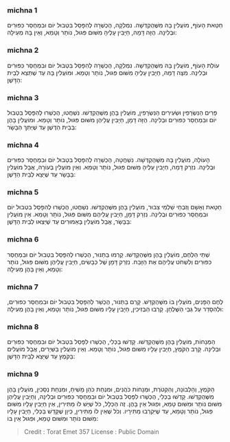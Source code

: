 
### michna 1
חַטַּאת הָעוֹף, מוֹעֲלִין בָּהּ מִשֶּׁהֻקְדְּשָׁה. נִמְלְקָה, הֻכְשְׁרָה לְהִפָּסֵל בִּטְבוּל יוֹם וּבִמְחֻסַּר כִּפּוּרִים וּבְלִינָה. הֻזָּה דָמָהּ, חַיָּבִין עָלֶיהָ מִשּׁוּם פִּגּוּל, נוֹתָר וְטָמֵא, וְאֵין בָּהּ מְעִילָה: 

### michna 2
עוֹלַת הָעוֹף, מוֹעֲלִין בָּהּ מִשֶּׁהֻקְדְּשָׁה. נִמְלְקָה, הֻכְשְׁרָה לְהִפָּסֵל בִּטְבוּל יוֹם וּבִמְחֻסַּר כִּפּוּרִים וּבְלִינָה. מִצָּה דָמָהּ, חַיָּבִין עָלֶיהָ מִשּׁוּם פִּגּוּל, נוֹתָר וְטָמֵא. וּמוֹעֲלִין בָּהּ עַד שֶׁתֵּצֵא לְבֵית הַדָּשֶׁן: 

### michna 3
פָּרִים הַנִּשְׂרָפִין וּשְׂעִירִים הַנִּשְׂרָפִין, מוֹעֲלִין בָּהֶן מִשֶּׁהֻקְדְּשׁוּ. נִשְׁחֲטוּ, הֻכְשְׁרוּ לְהִפָּסֵל בִּטְבוּל יוֹם וּבִמְחֻסַּר כִּפּוּרִים וּבְלִינָה. הֻזָּה דָמָן, חַיָּבִין עֲלֵיהֶן מִשּׁוּם פִּגּוּל, נוֹתָר וְטָמֵא. וּמוֹעֲלִין בָּהֶן בְּבֵית הַדֶּשֶׁן עַד שֶׁיֻּתַּךְ הַבָּשָׂר: 

### michna 4
הָעוֹלָה, מוֹעֲלִין בָּהּ מִשֶּׁהֻקְדְּשָׁה. נִשְׁחֲטָה, הֻכְשְׁרָה לְהִפָּסֵל בִּטְבוּל יוֹם וּבִמְחֻסַּר כִּפּוּרִים וּבְלִינָה. נִזְרַק דָּמָהּ, חַיָּבִין עָלֶיהָ מִשּׁוּם פִּגּוּל, נוֹתָר וְטָמֵא. וְאֵין מוֹעֲלִין בְּעוֹרָהּ, אֲבָל מוֹעֲלִין בַּבָּשָׂר עַד שֶׁיֵּצֵא לְבֵית הַדָּשֶׁן: 

### michna 5
חַטָּאת וְאָשָׁם וְזִבְחֵי שַׁלְמֵי צִבּוּר, מוֹעֲלִין בָּהֶן מִשֶּׁהֻקְדְּשׁוּ. נִשְׁחֲטוּ, הֻכְשְׁרוּ לְהִפָּסֵל בִּטְבוּל יוֹם וּבִמְחֻסַּר כִּפּוּרִים וּבְלִינָה. נִזְרַק דָּמָן, חַיָּבִין עֲלֵיהֶם מִשּׁוּם פִּגּוּל, נוֹתָר וְטָמֵא. אֵין מוֹעֲלִין בַּבָּשָׂר, אֲבָל מוֹעֲלִין בָּאֵמוּרִים עַד שֶׁיֵּצְאוּ לְבֵית הַדָּשֶׁן: 

### michna 6
שְׁתֵּי הַלֶּחֶם, מוֹעֲלִין בָּהֶן מִשֶּׁהֻקְדְּשׁוּ. קָרְמוּ בַתַּנּוּר, הֻכְשְׁרוּ לְהִפָּסֵל בִּטְבוּל יוֹם וּבִמְחֻסַּר כִּפּוּרִים וְלִשְׁחֹט עֲלֵיהֶם אֶת הַזָּבַח. נִזְרַק דָּמָן שֶׁל כְּבָשִׂים, חַיָּבִין עֲלֵיהֶן מִשּׁוּם פִּגּוּל, נוֹתָר וְטָמֵא, וְאֵין בָּהֶן מְעִילָה: 

### michna 7
לֶחֶם הַפָּנִים, מוֹעֲלִין בּוֹ מִשֶּׁהֻקְדַּשׁ. קָרַם בַּתַּנּוּר, הֻכְשַׁר לְהִפָּסֵל בִּטְבוּל יוֹם וּבִמְחֻסַּר כִּפּוּרִים, וּלְהִסָּדֵר עַל גַּבֵּי הַשֻּׁלְחָן. קָרְבוּ הַבְּזִיכִין, חַיָּבִין עָלָיו מִשּׁוּם פִּגּוּל, נוֹתָר וְטָמֵא, וְאֵין בָּהֶן מְעִילָה: 

### michna 8
הַמְּנָחוֹת, מוֹעֲלִין בָּהֶן מִשֶּׁהֻקְדְּשׁוּ. קָדְשׁוּ בַכְּלִי, הֻכְשְׁרוּ לִפָּסֵל בִּטְבוּל יוֹם וּבִמְחֻסַּר כִּפּוּרִים וּבְלִינָה. קָרַב הַקֹּמֶץ, חַיָּבִין עָלָיו מִשּׁוּם פִּגּוּל, נוֹתָר וְטָמֵא. וְאֵין מוֹעֲלִין בַּשְּׁיָרִים, אֲבָל מוֹעֲלִים בַּקֹּמֶץ עַד שֶׁיֵּצֵא לְבֵית הַדָּשֶׁן: 

### michna 9
הַקֹּמֶץ, וְהַלְּבוֹנָה, וְהַקְּטֹרֶת, וּמְנָחוֹת כֹּהֲנִים, וּמִנְחַת כֹּהֵן מָשִׁיחַ, וּמִנְחַת נְסָכִין, מוֹעֲלִין בָּהֶן מִשֶּׁהֻקְדְּשׁוּ. קָדְשׁוּ בַכְּלִי, הֻכְשְׁרוּ לִפָּסֵל בִּטְבוּל יוֹם וּבִמְחֻסַּר כִּפּוּרִים וּבְלִינָה, וְחַיָּבִין עֲלֵיהֶן מִשּׁוּם נוֹתָר וּמִשּׁוּם טָמֵא, וּפִגּוּל אֵין בָּהֶן. זֶה הַכְּלָל, כֹּל שֶׁיֶּשׁ לוֹ מַתִּירִין, אֵין חַיָּבִין עָלָיו מִשּׁוּם פִּגּוּל, נוֹתָר וְטָמֵא, עַד שֶׁיִּקְרְבוּ מַתִּירָיו. וְכֹל שֶׁאֵין לוֹ מַתִּירִין, כֵּיוָן שֶׁקָּדַשׁ בַּכְּלִי, חַיָּבִין עָלָיו מִשּׁוּם נוֹתָר וּמִשּׁוּם טָמֵא, וּפִגּוּל אֵין בּוֹ: 

>Credit : Torat Emet 357
>License : Public Domain 